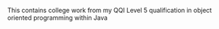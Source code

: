 This contains college work from my QQI Level 5 qualification in object oriented programming within Java
